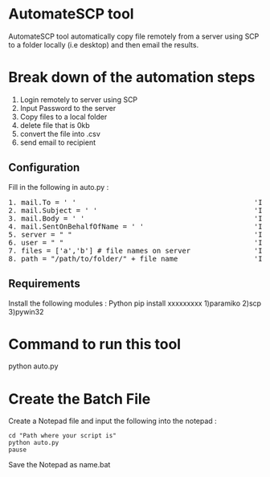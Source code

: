 # AutomateSCP tool

AutomateSCP tool automatically copy file remotely from a server using SCP to a folder locally (i.e desktop) and then email the results.

# Break down of the automation steps
1. Login remotely to server using SCP
2. Input Password to the server
3. Copy files to a local folder
4. delete file that is 0kb
5. convert the file into .csv
6. send email to recipient

## Configuration
Fill in the following in auto.py :
<pre>
1. mail.To = ' '                                          'Input email address of the recipient'
2. mail.Subject = ' '                                     'Input email subject name'
3. mail.Body = ' '                                        'Input body of the email'
4. mail.SentOnBehalfOfName = ' '                          'Input email address of the sender'
5. server = " "                                           'Input IP address of the server'
6. user = " "                                             'Input the username of the server'
7. files = ['a','b'] # file names on server               'Input the filename(s) of the files in the server'
8. path = "/path/to/folder/" + file_name                  'Input the folder path of the server'
</pre>

## Requirements
Install the following modules :
Python pip install xxxxxxxxx
1)paramiko
2)scp 
3)pywin32

# Command to run this tool
python auto.py

# Create the Batch File
Create a Notepad file and input the following into the notepad :
```
cd "Path where your script is"
python auto.py
pause
```
Save the Notepad as name.bat
